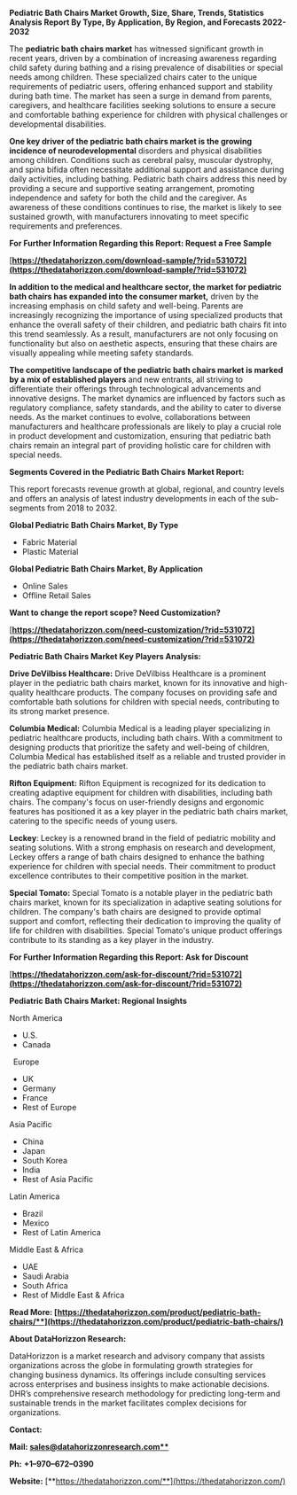 ﻿**Pediatric Bath Chairs Market Growth, Size, Share, Trends, Statistics Analysis Report By Type, By Application, By Region, and Forecasts 2022-2032**


The **pediatric bath chairs market** has witnessed significant growth in recent years, driven by a combination of increasing awareness regarding child safety during bathing and a rising prevalence of disabilities or special needs among children. These specialized chairs cater to the unique requirements of pediatric users, offering enhanced support and stability during bath time. The market has seen a surge in demand from parents, caregivers, and healthcare facilities seeking solutions to ensure a secure and comfortable bathing experience for children with physical challenges or developmental disabilities.

**One key driver of the pediatric bath chairs market is the growing incidence of neurodevelopmental** disorders and physical disabilities among children. Conditions such as cerebral palsy, muscular dystrophy, and spina bifida often necessitate additional support and assistance during daily activities, including bathing. Pediatric bath chairs address this need by providing a secure and supportive seating arrangement, promoting independence and safety for both the child and the caregiver. As awareness of these conditions continues to rise, the market is likely to see sustained growth, with manufacturers innovating to meet specific requirements and preferences. 

**For Further Information Regarding this Report: Request a Free Sample**	

[**https://thedatahorizzon.com/download-sample/?rid=531072](https://thedatahorizzon.com/download-sample/?rid=531072)** 

**In addition to the medical and healthcare sector, the market for pediatric bath chairs has expanded into the consumer market,** driven by the increasing emphasis on child safety and well-being. Parents are increasingly recognizing the importance of using specialized products that enhance the overall safety of their children, and pediatric bath chairs fit into this trend seamlessly. As a result, manufacturers are not only focusing on functionality but also on aesthetic aspects, ensuring that these chairs are visually appealing while meeting safety standards.

**The competitive landscape of the pediatric bath chairs market is marked by a mix of established players** and new entrants, all striving to differentiate their offerings through technological advancements and innovative designs. The market dynamics are influenced by factors such as regulatory compliance, safety standards, and the ability to cater to diverse needs. As the market continues to evolve, collaborations between manufacturers and healthcare professionals are likely to play a crucial role in product development and customization, ensuring that pediatric bath chairs remain an integral part of providing holistic care for children with special needs.

**Segments Covered in the Pediatric Bath Chairs Market Report:**

This report forecasts revenue growth at global, regional, and country levels and offers an analysis of latest industry developments in each of the sub-segments from 2018 to 2032.

**Global Pediatric Bath Chairs Market, By Type**

- Fabric Material
- Plastic Material

**Global Pediatric Bath Chairs Market, By Application**

- Online Sales
- Offline Retail Sales

**Want to change the report scope? Need Customization?**

[**https://thedatahorizzon.com/need-customization/?rid=531072](https://thedatahorizzon.com/need-customization/?rid=531072)** 

**Pediatric Bath Chairs Market Key Players Analysis:** 

**Drive DeVilbiss Healthcare:** Drive DeVilbiss Healthcare is a prominent player in the pediatric bath chairs market, known for its innovative and high-quality healthcare products. The company focuses on providing safe and comfortable bath solutions for children with special needs, contributing to its strong market presence.

**Columbia Medical:** Columbia Medical is a leading player specializing in pediatric healthcare products, including bath chairs. With a commitment to designing products that prioritize the safety and well-being of children, Columbia Medical has established itself as a reliable and trusted provider in the pediatric bath chairs market.

**Rifton Equipment:** Rifton Equipment is recognized for its dedication to creating adaptive equipment for children with disabilities, including bath chairs. The company's focus on user-friendly designs and ergonomic features has positioned it as a key player in the pediatric bath chairs market, catering to the specific needs of young users.

**Leckey**: Leckey is a renowned brand in the field of pediatric mobility and seating solutions. With a strong emphasis on research and development, Leckey offers a range of bath chairs designed to enhance the bathing experience for children with special needs. Their commitment to product excellence contributes to their competitive position in the market.

**Special Tomato:** Special Tomato is a notable player in the pediatric bath chairs market, known for its specialization in adaptive seating solutions for children. The company's bath chairs are designed to provide optimal support and comfort, reflecting their dedication to improving the quality of life for children with disabilities. Special Tomato's unique product offerings contribute to its standing as a key player in the industry.

**For Further Information Regarding this Report: Ask for Discount**	

[**https://thedatahorizzon.com/ask-for-discount/?rid=531072](https://thedatahorizzon.com/ask-for-discount/?rid=531072)** 

**Pediatric Bath Chairs Market: Regional Insights**

North America

- U.S.
- Canada

` `Europe

- UK
- Germany
- France
- Rest of Europe

Asia Pacific

- China
- Japan
- South Korea
- India
- Rest of Asia Pacific

Latin America

- Brazil
- Mexico
- Rest of Latin America

Middle East & Africa

- UAE
- Saudi Arabia
- South Africa
- Rest of Middle East & Africa

**Read More: [https://thedatahorizzon.com/product/pediatric-bath-chairs/**](https://thedatahorizzon.com/product/pediatric-bath-chairs/)** 

**About DataHorizzon Research:**

DataHorizzon is a market research and advisory company that assists organizations across the globe in formulating growth strategies for changing business dynamics. Its offerings include consulting services across enterprises and business insights to make actionable decisions. DHR’s comprehensive research methodology for predicting long-term and sustainable trends in the market facilitates complex decisions for organizations.

**Contact:**

**Mail: [sales@datahorizzonresearch.com**](mailto:sales@datahorizzonresearch.com)**

**Ph:** **+1–970–672–0390**

**Website:** [**https://thedatahorizzon.com/**](https://thedatahorizzon.com/)

